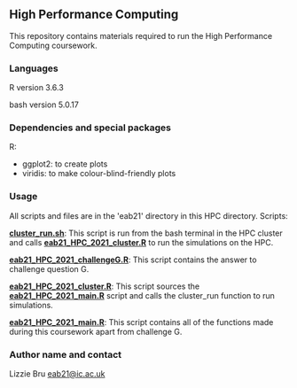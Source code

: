 ## **High Performance Computing**

This repository contains materials required to run the High Performance Computing coursework.

### **Languages**

R version 3.6.3

bash version 5.0.17

### **Dependencies and special packages** 

R:
- ggplot2: to create plots
- viridis: to make colour-blind-friendly plots

### **Usage**

All scripts and files are in the 'eab21' directory in this HPC directory.
Scripts:

[**cluster_run.sh**](eab21/cluster_run.sh): This script is run from the bash terminal in the HPC cluster and calls [**eab21_HPC_2021_cluster.R**](eab21/eab21_HPC_2021_cluster.R) to run the simulations on the HPC.

[**eab21_HPC_2021_challengeG.R**](eab21/eab21_HPC_2021_challengeG.R): This script contains the answer to challenge question G.

[**eab21_HPC_2021_cluster.R**](eab21/eab21_HPC_2021_cluster.R): This script sources the [**eab21_HPC_2021_main.R**](eab21/eab21_HPC_2021_main.R) script and calls the cluster_run function to run simulations.

[**eab21_HPC_2021_main.R**](eab21/eab21_HPC_2021_main.R): This script contains all of the functions made during this coursework apart from challenge G.

### **Author name and contact**

Lizzie Bru
eab21@ic.ac.uk